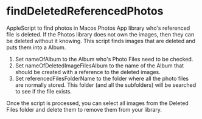 # findDeletedReferencedPhotos
AppleScript to find photos in Macos Photos App library who's referenced file is deleted. If the Photos library does not own the images, then they can be deleted without it knowing. This script finds images that are deleted and puts them into a Album.

1. Set nameOfAlbum to the Album who's Photo Files need to be checked.
2. Set nameOfDeletedImageFilesAlbum to the name of the Album that should be created with a reference to the deleted images.
3. Set referencedFilesFolderName to the folder where all the photo files are normally stored. This folder (and all the subfolders) will be searched to see if the file exists.

Once the script is processed, you can select all images from the Deleted Files folder and delete them to remove them from your library. 
